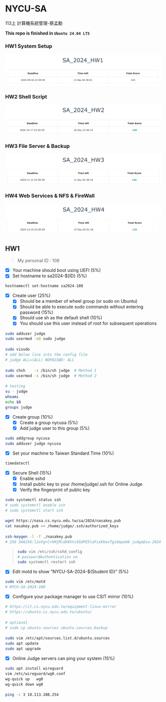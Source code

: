 # NYCU-SA
113上 計算機系統管理-蔡孟勳    

**This repo is finished in `Ubuntu 24.04 LTS`**

### HW1 System Setup
![](HW1.png)

### HW2 Shell Script
![](HW2.png)

### HW3 File Server & Backup
![](HW3.png)

### HW4 Web Services & NFS & FireWall
![](HW4.png)

## HW1

> My personal ID : 108

- [x] Your machine should boot using UEFI (5%)
- [x] Set hostname to sa2024-${ID} (5%)
```bash
hostnamectl set-hostname sa2024-108
```

- [x] Create user (25%)
    - [x] Should be a member of wheel group (or sudo on Ubuntu)
    - [x] Should be able to execute sudo commands without entering password (15%)
    - [x] Should use sh as the default shell (10%)
    - [x] You should use this user instead of root for subsequent operations
    
```bash
sudo adduser judge
sudo usermod -aG sudo judge

sudo visudo
# add below line into the config file
# judge ALL=(ALL) NOPASSWD: ALL

sudo chsh    -s /bin/sh judge  # Method 1
sudo usermod -s /bin/sh judge  # Method 2

# testing
su - judge
whoami
echo $0
groups judge
```

- [x] Create group (10%)
    - [x] Create a group nycusa (5%)
    - [x] Add judge user to this group (5%)
```bash
sudo addgroup nycusa
sudo adduser judge nycusa
```

- [x] Set your machine to Taiwan Standard Time (10%)
```bash
timedatectl
```

- [x] Secure Shell (15%)
    - [x] Enable sshd
    - [x] Install public key to your /home/judge/.ssh for Online Judge
    - [x] Verify the fingerprint of public key
```bash
sudo systemctl status ssh
# sudo systemctl enable ssh
# sudo systemctl start ssh

wget https://nasa.cs.nycu.edu.tw/sa/2024/nasakey.pub
cat nasakey.pub >> /home/judge/.ssh/authorized_keys

ssh-keygen -l -f ./nasakey.pub
# 256 SHA256:l2xVg+C+hMjMldX6htc4SUPE5taFsxKkevTgiGmpeHA judge@sa-2024 (ED25519)
```

> ```bash
> sudo vim /etc/ssh/sshd_config
> # passwordAuthentication no
> sudo systemctl restart ssh
> ```

- [x] Edit motd to show “NYCU-SA-2024-${Student ID}” (5%)
```bash
sudo vim /etc/motd
# NYCU-SA-2024-108
```

- [x] Configure your package manager to use CSIT mirror (10%)
```bash
# https://it.cs.nycu.edu.tw/equipment-linux-mirror
# https://ubuntu.cs.nycu.edu.tw/ubuntu/

# optional
# sudo cp ubuntu.sources ubuntu.sources.backup

sudo vim /etc/apt/sources.list.d/ubuntu.sources
sudo apt update
sudo apt upgrade
```

- [x] Online Judge servers can ping your system (15%)
```bash
sudo apt install wireguard
vim /etc/wireguard/wg0.conf
wg-quick up   wg0
wg-quick down wg0

ping -c 3 10.113.108.254
```
